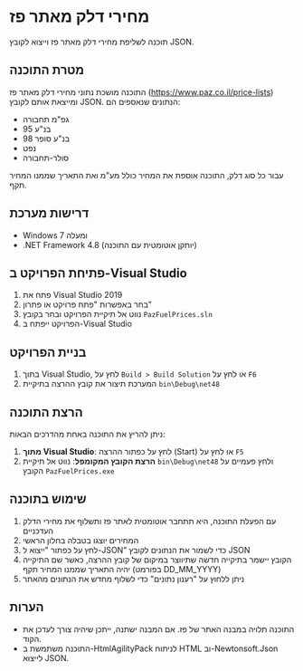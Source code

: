 # מחירי דלק מאתר פז

תוכנה לשליפת מחירי דלק מאתר פז וייצוא לקובץ JSON.

## מטרת התוכנה

התוכנה מושכת נתוני מחירי דלק מאתר פז (https://www.paz.co.il/price-lists) ומייצאת אותם לקובץ JSON.
הנתונים שנאספים הם:
- גפ"מ תחבורה
- בנ"ע 95
- בנ"ע סופר 98
- נפט
- סולר-תחבורה

עבור כל סוג דלק, התוכנה אוספת את המחיר כולל מע"מ ואת התאריך שממנו המחיר תקף.

## דרישות מערכת

- Windows 7 ומעלה
- .NET Framework 4.8 (יותקן אוטומטית עם התוכנה)

## פתיחת הפרויקט ב-Visual Studio

1. פתח את Visual Studio 2019
2. בחר באפשרות "פתח פרויקט או פתרון"
3. נווט אל תיקיית הפרויקט ובחר בקובץ `PazFuelPrices.sln`
4. הפרויקט ייפתח ב-Visual Studio

## בניית הפרויקט

1. בתוך Visual Studio, לחץ על `Build > Build Solution` או לחץ על `F6`
2. המערכת תיצור את קובץ ההרצה בתיקיית `bin\Debug\net48`

## הרצת התוכנה

ניתן להריץ את התוכנה באחת מהדרכים הבאות:

1. **מתוך Visual Studio**: לחץ על כפתור ההרצה (Start) או לחץ על `F5`
2. **הרצת הקובץ המקומפל**: נווט אל תיקיית `bin\Debug\net48` ולחץ פעמיים על הקובץ `PazFuelPrices.exe`

## שימוש בתוכנה

1. עם הפעלת התוכנה, היא תתחבר אוטומטית לאתר פז ותשלוף את מחירי הדלק העדכניים
2. המחירים יוצגו בטבלה בחלון הראשי
3. לחץ על כפתור "ייצוא ל-JSON" כדי לשמור את הנתונים לקובץ JSON
4. הקובץ יישמר בתיקייה חדשה שתיווצר במיקום של קובץ ההרצה, כאשר שם התיקייה יהיה התאריך שממנו המחיר תקף (בפורמט DD_MM_YYYY)
5. ניתן ללחוץ על "רענון נתונים" כדי לשלוף מחדש את הנתונים מהאתר

## הערות

- התוכנה תלויה במבנה האתר של פז. אם המבנה ישתנה, ייתכן שיהיה צורך לעדכן את הקוד.
- התוכנה משתמשת ב-HtmlAgilityPack לניתוח HTML וב-Newtonsoft.Json לייצוא JSON. 